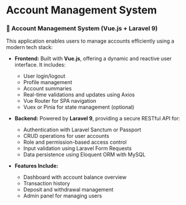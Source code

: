 # Account Management System

### 🔐 Account Management System (Vue.js + Laravel 9)

This application enables users to manage accounts efficiently using a modern tech stack:

* **Frontend:** Built with **Vue.js**, offering a dynamic and reactive user interface. It includes:

  * User login/logout
  * Profile management
  * Account summaries
  * Real-time validations and updates using Axios
  * Vue Router for SPA navigation
  * Vuex or Pinia for state management (optional)

* **Backend:** Powered by **Laravel 9**, providing a secure RESTful API for:

  * Authentication with Laravel Sanctum or Passport
  * CRUD operations for user accounts
  * Role and permission-based access control
  * Input validation using Laravel Form Requests
  * Data persistence using Eloquent ORM with MySQL

* **Features Include:**

  * Dashboard with account balance overview
  * Transaction history
  * Deposit and withdrawal management
  * Admin panel for managing users
